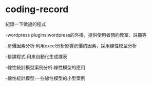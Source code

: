 # coding-record
紀錄一下做過的程式

-wordpress plugins:wordpress的外掛，提供使用者預約教室、註冊等

-房價因素分析:利用excel分析影響房價的因素，採用線性模型分析

-排課程式:用來自動化生成課表

-線性統計模型案例分析:線性模型的應用

-線性統計模型:一些線性模型的小型案例
